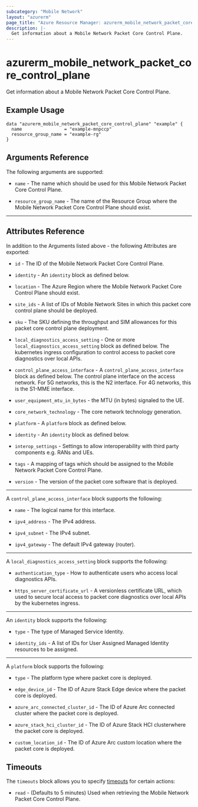```yaml
---
subcategory: "Mobile Network"
layout: "azurerm"
page_title: "Azure Resource Manager: azurerm_mobile_network_packet_core_control_plane"
description: |-
  Get information about a Mobile Network Packet Core Control Plane.
---
```


# azurerm_mobile_network_packet_core_control_plane

Get information about a Mobile Network Packet Core Control Plane.

## Example Usage

```hcl
data "azurerm_mobile_network_packet_core_control_plane" "example" {
  name                = "example-mnpccp"
  resource_group_name = "example-rg"
}
```

## Arguments Reference

The following arguments are supported:

* `name` - The name which should be used for this Mobile Network Packet Core Control Plane. 

* `resource_group_name` - The name of the Resource Group where the Mobile Network Packet Core Control Plane should exist. 

---

## Attributes Reference

In addition to the Arguments listed above - the following Attributes are exported:

* `id` - The ID of the Mobile Network Packet Core Control Plane.

* `identity` - An `identity` block as defined below.

* `location` - The Azure Region where the Mobile Network Packet Core Control Plane should exist. 

* `site_ids` - A list of IDs of Mobile Network Sites in which this packet core control plane should be deployed.

* `sku` - The SKU defining the throughput and SIM allowances for this packet core control plane deployment. 

* `local_diagnostics_access_setting` - One or more `local_diagnostics_access_setting` block as defined below. The kubernetes ingress configuration to control access to packet core diagnostics over local APIs.

* `control_plane_access_interface` - A `control_plane_access_interface` block as defined below. The control plane interface on the access network. For 5G networks, this is the N2 interface. For 4G networks, this is the S1-MME interface.

* `user_equipment_mtu_in_bytes` - the MTU (in bytes) signaled to the UE. 

* `core_network_technology` - The core network technology generation.

* `platform` - A `platform` block as defined below.

* `identity` - An `identity` block as defined below.

* `interop_settings` - Settings to allow interoperability with third party components e.g. RANs and UEs.

* `tags` - A mapping of tags which should be assigned to the Mobile Network Packet Core Control Plane.

* `version` - The version of the packet core software that is deployed.

---

A `control_plane_access_interface` block supports the following:

* `name` - The logical name for this interface.

* `ipv4_address` - The IPv4 address.

* `ipv4_subnet` - The IPv4 subnet.

* `ipv4_gateway` - The default IPv4 gateway (router).

---

A `local_diagnostics_access_setting` block supports the following:

* `authentication_type` - How to authenticate users who access local diagnostics APIs. 

* `https_server_certificate_url` - A versionless certificate URL, which used to secure local access to packet core diagnostics over local APIs by the kubernetes ingress.

---

An `identity` block supports the following:

* `type` - The type of Managed Service Identity.

* `identity_ids` - A list of IDs for User Assigned Managed Identity resources to be assigned.

---

A `platform` block supports the following:

* `type` - The platform type where packet core is deployed.

* `edge_device_id` - The ID of Azure Stack Edge device where the packet core is deployed. 

* `azure_arc_connected_cluster_id` - The ID of Azure Arc connected cluster where the packet core is deployed.

* `azure_stack_hci_cluster_id` - The ID of Azure Stack HCI clusterwhere the packet core is deployed.

* `custom_location_id` -  The ID of Azure Arc custom location where the packet core is deployed.

## Timeouts

The `timeouts` block allows you to specify [timeouts](https://www.terraform.io/docs/configuration/resources.html#timeouts) for certain actions:

* `read` - (Defaults to 5 minutes) Used when retrieving the Mobile Network Packet Core Control Plane.
